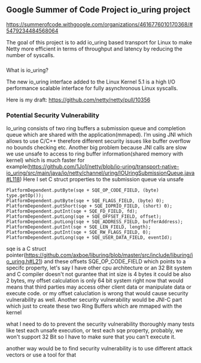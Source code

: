 ## Google Summer of Code Project io_uring project

https://summerofcode.withgoogle.com/organizations/4616776010170368/#5479234484568064

The goal of this project is to add io_uring based transport for Linux to make Netty more efficient in terms of throughput and latency by reducing the number of syscalls.

### 
What is io_uring?

The new io_uring interface added to the Linux Kernel 5.1 is a high I/O performance scalable interface for fully asynchronous Linux syscalls. 

Here is my draft: https://github.com/netty/netty/pull/10356

### Potential Security Vulnerability

Io_uring consists of two ring buffers a submission queue and completion queue which are shared with the application(mmaped). I’m using JNI which allows to use C/C++ therefore  different security issues like buffer overflow no bounds checking etc. 
Another big problem because JNI calls are slow we use unsafe to access to ring buffer information(shared memory with kernel)  which is much faster for example(https://github.com/1Jo1/netty/blob/io-uring/transport-native-io_uring/src/main/java/io/netty/channel/uring/IOUringSubmissionQueue.java#L118)
Here I set C struct properties to the submission queue via unsafe
```
PlatformDependent.putByte(sqe + SQE_OP_CODE_FIELD, (byte) type.getOp());
PlatformDependent.putByte(sqe + SQE_FLAGS_FIELD, (byte) 0);
PlatformDependent.putShort(sqe + SQE_IOPRIO_FIELD, (short) 0);
PlatformDependent.putInt(sqe + SQE_FD_FIELD, fd);
PlatformDependent.putLong(sqe + SQE_OFFSET_FIELD, offset);
PlatformDependent.putLong(sqe + SQE_ADDRESS_FIELD, bufferAddress);
PlatformDependent.putInt(sqe + SQE_LEN_FIELD, length);
PlatformDependent.putInt(sqe + SQE_RW_FLAGS_FIELD, 0);
PlatformDependent.putLong(sqe + SQE_USER_DATA_FIELD, eventId);
```
sqe is a C struct pointer(https://github.com/axboe/liburing/blob/master/src/include/liburing/io_uring.h#L21) and these offsets SQE_OP_CODE_FIELD which points to a specifc property,
let's say I have other cpu architecture or an 32 Bit system and C compiler doesn't not gurantee that int size is 4 bytes it could be also 2 bytes, my offset calculation is only 64 bit system right now that would means that third parties may access other client data or manipulate data or execute code.
or my offset caluclation is wrong that would cause security vulnerability as well. Another security vulnerability would be JNI-C part which just to create these two Ring Buffers which are mmaped with the kernel

what I need to do to prevent the security vulnerability thoroughly many tests like test each unsafe execution, or  test each sqe property, 
probably, we won't support 32 Bit so I have to make sure that you can't execute it. 

another way would be to find security vulnerability is to use different attack vectors or use a tool for that
